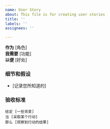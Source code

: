 ```yaml
---
name: User Story
about: This file is for creating user stories
title: ''
labels: ''
assignees: ''

---
```


**作为** [角色]  
 **我需要** [功能]  
 **以便** [好处]  
   
 ### 细节和假设
 * [记录您所知道的]
   
 ### 验收标准  
   
 ```gherkin
 给定 [一些背景]
 当 [采取某个行动]
 那么 [观察到行动的结果]
 ```
